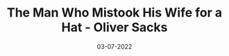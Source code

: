 ---
layout: none
title: 'The Man Who Mistook His Wife for a Hat - Oliver Sacks'
img: assets/img/covers/OL28165891M-M.jpg
date: 03-07-2022
category: Non-fiction
redirect: https://www.goodreads.com/book/show/63697.The_Man_Who_Mistook_His_Wife_for_a_Hat_and_Other_Clinical_Tales
---